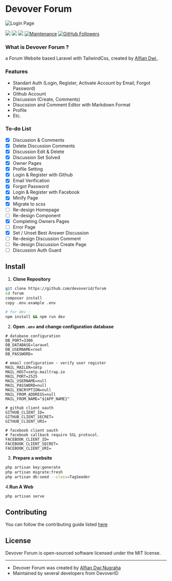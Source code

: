 # Devover Forum

![Login Page](https://github.com/devoverid/forum/blob/master/public/assets/images/ss3.png?raw=true)

[![](https://img.shields.io/github/issues/devoverid/forum?style=flat-square)](https://img.shields.io/github/issues/devoverid/forum?style=flat-square) ![](https://img.shields.io/github/stars/devoverid/forum?style=flat-square)
![](https://img.shields.io/github/forks/devoverid/forum?style=flat-square) [](http://makeapullrequest.com) [![Maintenance](https://img.shields.io/badge/Maintained%3F-yes-green.svg?style=flat-square)](https://GitHub.com/Naereen/StrapDown.js/graphs/commit-activity) [![GitHub Followers](https://img.shields.io/github/followers/viandwi24.svg?style=flat-square&label=Follow&maxAge=2592000)](https://github.com/viandwi24?tab=followers)

### What is Devover Forum ?

a Forum Website based Laravel with TailwindCss, created by <a href="https://github.com/viandwi24"> Alfian Dwi </a>.

### Features

-   Standart Auth (Login, Register, Activate Account by Email, Forgot Password)
-   Github Account
-   Discussion (Create, Comments)
-   Disucssion and Comment Editor with Markdown Format
-   Profile
-   Etc.

### To-do List

-   [x] Discussion & Comments
-   [x] Delete Discussion Comments
-   [x] Discussion Edit & Delete
-   [x] Discussion Set Solved
-   [x] Owner Pages
-   [x] Profile Setting
-   [x] Login & Register with Github
-   [x] Email Verification
-   [x] Forgot Password
-   [x] Login & Register with Facebook
-   [x] Minify Page
-   [x] Migrate to scss
-   [ ] Re-design Homepage
-   [ ] Re-design Component
-   [x] Completing Owners Pages
-   [ ] Error Page
-   [x] Set / Unset Best Answer Discussion
-   [ ] Re-design Discussion Comment
-   [ ] Re-design Discussion Create Page
-   [ ] Discussion Auth Guard

## Install

1. **Clone Repository**

```bash
git clone https://github.com/devoverid/forum
cd forum
composer install
copy .env.example .env

# for dev :
npm install && npm run dev
```

2. **Open `.env` and change configuration database**

```env
# database configuration
DB_PORT=3306
DB_DATABASE=laravel
DB_USERNAME=root
DB_PASSWORD=

# email configuration - verify user register
MAIL_MAILER=smtp
MAIL_HOST=smtp.mailtrap.io
MAIL_PORT=2525
MAIL_USERNAME=null
MAIL_PASSWORD=null
MAIL_ENCRYPTION=null
MAIL_FROM_ADDRESS=null
MAIL_FROM_NAME="${APP_NAME}"

# github client oauth
GITHUB_CLIENT_ID=
GITHUB_CLIENT_SECRET=
GITHUB_CLIENT_URI=

# facebook client oauth
# facebook callback require SSL protocol.
FACEBOOK_CLIENT_ID=
FACEBOOK_CLIENT_SECRET=
FACEBOOK_CLIENT_URI=
```

3. **Prepare a website**

```bash
php artisan key:generate
php artisan migrate:fresh
php artisan db:seed --class=TagSeeder
```

4.**Run A Web**

```bash
php artisan serve
```

## Contributing

You can follow the contributing guide listed [here](./CONTRIBUTING.md)

## License

Devover Forum is open-sourced software licensed under the MIT license.

---

-   Devover Forum was created by [Alfian Dwi Nugraha](https://www.facebook.com/viandwi24)
-   Maintained by several developers from DevoverID
